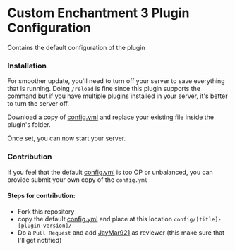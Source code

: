 # Custom Enchantment 3 Plugin Configuration

Contains the default configuration of the plugin

### Installation

For smoother update, you'll need to turn off your server to save everything that is running. Doing `/reload` is fine since this plugin supports the command but if you have multiple plugins installed in your server, it's better to turn the server off.

Download a copy of [config.yml](/config/default/config.yml) and replace your existing file inside the plugin's folder.

Once set, you can now start your server.

### Contribution

If you feel that the default [config.yml](/config/default/config.yml) is too OP or unbalanced, you can provide submit your own copy of the `config.yml`

#### Steps for contribution:

- Fork this repository
- copy the default [config.yml](/config/default/config.yml) and place at this location `config/[title]-[plugin-version]/`
- Do a `Pull Request` and add [JayMar921](https://github.com/jaymar921) as reviewer (this make sure that I'll get notified)

